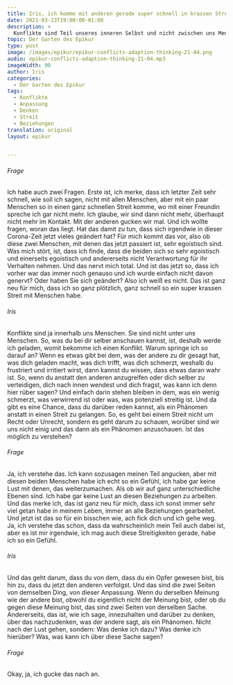 ```yaml
---
title: Iris, ich komme mit anderen gerade super schnell in krassen Streit? Kannst du sagen, warum?
date: 2021-03-23T19:00:00-01:00
description: >
  Konflikte sind Teil unseres inneren Selbst und nicht zwischen uns Menschen. Wenn wir uns bewusst werden, was uns in einem Konflikt auslöst, können wir anstatt uns zu verteidigen oder anzugreifen, nach innen schauen und versuchen zu verstehen, worüber wir uns nicht einig sind. Es geht nicht um Recht oder Unrecht, sondern um das Verständnis für das Phänomen des Konflikts und die Möglichkeit, darüber zu sprechen.
topic: Der Garten des Epikur
type: post
image: /images/epikur/epikur-conflicts-adaption-thinking-21-04.png
audio: epikur-conflicts-adaption-thinking-21-04.mp3
imageWidth: 90
author: Iris
categories:
  - Der Garten des Epikur
tags:
  - Konflikte
  - Anpassung
  - Denken
  - Streit
  - Beziehungen
translation: original
layout: epikur


---
```


###### Frage
Ich habe auch zwei Fragen.
Erste ist, ich merke, dass ich letzter Zeit sehr schnell, wie soll ich sagen, nicht mit allen Menschen, aber mit ein paar Menschen so in einen ganz schnellen Streit komme, wo mit einer Freundin spreche ich gar nicht mehr.
Ich glaube, wir sind dann nicht mehr, überhaupt nicht mehr im Kontakt.
Mit der anderen gucken wir mal.
Und ich wollte fragen, woran das liegt.
Hat das damit zu tun, dass sich irgendwie in dieser Corona-Zeit jetzt vieles geändert hat?
Für mich kommt das vor, also ob diese zwei Menschen, mit denen das jetzt passiert ist,
sehr egoistisch sind.
Was mich stört, ist, dass ich finde, dass die beiden sich so sehr egoistisch
und einerseits egoistisch und andererseits nicht Verantwortung für ihr Verhalten nehmen.
Und das nervt mich total.
Und ist das jetzt so, dass ich vorher war das immer noch genauso
und ich wurde einfach nicht davon genervt?
Oder haben Sie sich geändert?
Also ich weiß es nicht.
Das ist ganz neu für mich, dass ich so ganz plötzlich, ganz schnell so ein super krassen Streit mit Menschen habe.

###### Iris
Konflikte sind ja innerhalb uns Menschen.
Sie sind nicht unter uns Menschen.
So, was du bei dir selber anschauen kannst, ist,
deshalb werde ich geladen, womit bekomme ich einen Konflikt.
Warum springe ich so darauf an?
Wenn es etwas gibt bei dem, was der andere zu dir gesagt hat,
was dich geladen macht, was dich trifft, was dich schmerzt,
weshalb du frustriert und irritiert wirst,
dann kannst du wissen, dass etwas daran wahr ist.
So, wenn du anstatt den anderen anzugreifen oder dich selber zu verteidigen, dich nach innen wendest und dich fragst, was kann ich denn hier rüber sagen?
Und einfach darin stehen bleiben in dem, was ein wenig schmerzt,
was verwirrend ist oder was, was potenziell streitig ist.
Und da gibt es eine Chance, dass du darüber reden kannst, als ein Phänomen anstatt in einen Streit zu gelangen.
So, es geht bei einem Streit nicht um Recht oder Unrecht, sondern es geht darum zu schauen, worüber sind wir uns nicht einig und das dann als ein Phänomen anzuschauen.
Ist das möglich zu verstehen?

###### Frage
Ja, ich verstehe das.
Ich kann sozusagen meinen Teil angucken,
aber mit diesen beiden Menschen habe ich echt so ein Gefühl,
ich habe gar keine Lust mit denen, das weiterzumachen.
Als ob wir auf ganz unterschiedliche Ebenen sind.
Ich habe gar keine Lust an diesen Beziehungen zu arbeiten.
Und das merke ich, das ist ganz neu für mich, dass ich sonst immer sehr viel getan habe in meinem Leben, immer an alle Beziehungen gearbeitet.
Und jetzt ist das so für ein bisschen wie, ach fick dich und ich gehe weg.
Ja, ich verstehe das schon, dass da wahrscheinlich mein Teil auch dabei ist,
aber es ist mir irgendwie, ich mag auch diese Streitigkeiten gerade,
habe ich so ein Gefühl.

###### Iris
Und das geht darum, dass du von dem, dass du ein Opfer gewesen bist, bis hin zu, dass du jetzt den anderen verfolgst.
Und das sind die zwei Seiten von demselben Ding, von dieser Anpassung.
Wenn du derselben Meinung wie der andere bist,
obwohl du eigentlich nicht der Meinung bist,
oder ob du gegen diese Meinung bist,
das sind zwei Seiten von derselben Sache.
Andererseits, das ist, wie ich sage, innezuhalten
und darüber zu denken, über das nachzudenken, was der andere sagt, als ein Phänomen.
Nicht nach der Lust gehen, sondern: Was denke ich dazu?
Was denke ich hierüber?
Was, was kann ich über diese Sache sagen?

###### Frage
Okay, ja, ich gucke das nach an.
